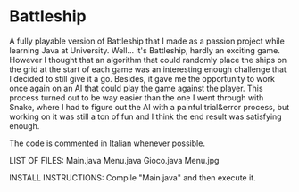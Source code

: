 # Battleship
A fully playable version of Battleship that I made as a passion project while learning Java at University.
Well... it's Battleship, hardly an exciting game. However I thought that an algorithm that could randomly place the ships on the grid at the start of each game was an interesting enough challenge that I decided to still give it a go. Besides, it gave me the opportunity to work once again on an AI that could play the game against the player. This process turned out to be way easier than the one I went through with Snake, where I had to figure out the AI with a painful trial&error process, but working on it was still a ton of fun and I think the end result was satisfying enough.

The code is commented in Italian whenever possible.

LIST OF FILES: 
Main.java 
Menu.java 
Gioco.java 
Menu.jpg

INSTALL INSTRUCTIONS:
Compile "Main.java" and then execute it.
